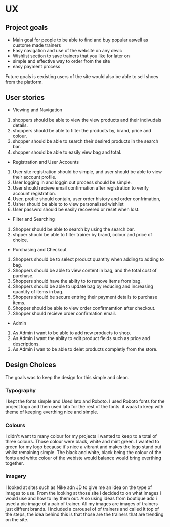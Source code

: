 # UX

## Project goals

+ Main goal for people to be able to find and buy popular aswell as custome made trainers
+ Easy navigation and use of the website on any devic 
+ Wishlist section to save trainers that you like for later on 
+ simple and effective way to order from the site
+ easy payment process 


Future goals is eexisting users of the site would also be able to sell shoes from the platform.

## User stories 

+ Viewing and Navigation

1. shoppers should be able to view the view products and their indivudals details.
2. shoppers  should be able to filter the products by, brand, price and colour.
3. shopper should be able to search their desired products in the search bar. 
4. shopper should be able to easily view bag and total.

+ Registration and User Accounts

1. User site registration should be simple, and user should be able to view their account profile.
2. User logging in and loggin out process should be simple.
3. User should recieve email confirmation after registration to verify account registration.
4. User, profile should contain, user order history and order confrimation,
5. Usher should be able to to view personalised wishlist
6. User passwrd should be easily recovered or reset when lost.

+ Filter and Searching

1. Shopper should be able to search by using the search bar.
2. shpper should be able to  filter trainer by brand, colour and price of choice.

+ Purchasing and Checkout

1. Shoppers should be to select product quantity when adding to adding to bag.
2. Shoppers should be able to view content in bag, and the total cost of purchase.
3. Shoppers should have the abilty to to remove items from bag.
4. Shoppers should be able to update bag by reducing and increasing quantity of items in bag.
5. Shoppers should be secure entring their payment details to purchase items.
6. Shopper should be able to view order confirmamtion after checkout.
7. Shopper should recieve order confirmation email.

+ Admin

1. As Admin i want to be able to add new products to shop.
2. As Admin i want the ablity to edit product fields such as price and descriptions.
3. As Admin i wan to be able to delet products completly from the store.

## Design Choices

The goals was to keep the design for this simple and clean.

### Typography

I kept the fonts simple and Used lato and Roboto. I used Roboto fonts for the project logo and then used lato 
for the rest of the fonts. it waas to keep with theme of keeping everthing nice and simple. 

### Colours 

I didn't want to many colour for my projects i wanted to keep to a total of three colours. Those colour were
black, white and mint green. I wanted to green for my logo because it's nice a vibrant and makes the logo stand out
whilst remaining simple. The black and white, black being the colour of the fonts and white colour of the webiste
would balance would bring everthing together. 

### Imagery

I looked at sites such as Nike adn JD to give me an idea on the type of images to use. From the looking at those site
i decided to on what images i would use and how to lay them out. Also using ideas from boutique ado i used a pic image 
of a pair of trainer. All my images are images of trainers just diffrent brands. I included a carousel of of trainers and 
called it  top of the steps, the idea behind this is that those are the trainers that are trending on the site. 










